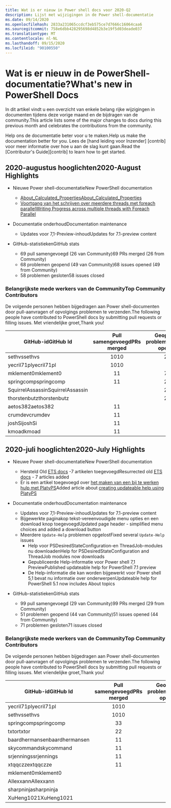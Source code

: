 ```yaml
---
title: Wat is er nieuw in Power shell docs voor 2020-Q2
description: Lijst met wijzigingen in de Power shell-documentatie
ms.date: 09/14/2020
ms.openlocfilehash: 2833a231065ccdcf3eb575ce7d7666c16064caa6
ms.sourcegitcommit: 758e6dbb428295698d4852b3e19f5d03deade037
ms.translationtype: MT
ms.contentlocale: nl-NL
ms.lasthandoff: 09/15/2020
ms.locfileid: "90100550"
---
```

# <a name="whats-new-in-powershell-docs"></a><span data-ttu-id="60180-103">Wat is er nieuw in de PowerShell-documentatie?</span><span class="sxs-lookup"><span data-stu-id="60180-103">What's new in PowerShell Docs</span></span>

<span data-ttu-id="60180-104">In dit artikel vindt u een overzicht van enkele belang rijke wijzigingen in documenten tijdens deze vorige maand en de bijdragen van de community.</span><span class="sxs-lookup"><span data-stu-id="60180-104">This article lists some of the major changes to docs during this previous month and celebrates the contributions from the community.</span></span>

<span data-ttu-id="60180-105">Help ons de documentatie beter voor u te maken.</span><span class="sxs-lookup"><span data-stu-id="60180-105">Help us make the documentation better for you.</span></span> <span data-ttu-id="60180-106">Lees de [hand leiding voor Inzender] [contrib] voor meer informatie over hoe u aan de slag kunt gaan.</span><span class="sxs-lookup"><span data-stu-id="60180-106">Read the [Contributor's Guide][contrib] to learn how to get started.</span></span>

## <a name="2020-august-highlights"></a><span data-ttu-id="60180-107">2020-augustus hooglichten</span><span class="sxs-lookup"><span data-stu-id="60180-107">2020-August Highlights</span></span>

- <span data-ttu-id="60180-108">Nieuwe Power shell-documentatie</span><span class="sxs-lookup"><span data-stu-id="60180-108">New PowerShell documentation</span></span>
  - [<span data-ttu-id="60180-109">About_Calculated_Properties</span><span class="sxs-lookup"><span data-stu-id="60180-109">About_Calculated_Properties</span></span>](/powershell/module/microsoft.powershell.core/about/about_calculated_properties)
  - [<span data-ttu-id="60180-110">Voortgang van het schrijven over meerdere threads met foreach parallel</span><span class="sxs-lookup"><span data-stu-id="60180-110">Writing Progress across multiple threads with Foreach Parallel</span></span>](/powershell/scripting/learn/deep-dives/write-progress-across-multiple-threads)
- <span data-ttu-id="60180-111">Documentatie onderhoud</span><span class="sxs-lookup"><span data-stu-id="60180-111">Documentation maintenance</span></span>
  - <span data-ttu-id="60180-112">Updates voor 7,1-Preview-inhoud</span><span class="sxs-lookup"><span data-stu-id="60180-112">Updates for 7.1-preview content</span></span>

- <span data-ttu-id="60180-113">GitHub-statistieken</span><span class="sxs-lookup"><span data-stu-id="60180-113">GitHub stats</span></span>
  - <span data-ttu-id="60180-114">69 pull samengevoegd (26 van Community)</span><span class="sxs-lookup"><span data-stu-id="60180-114">69 PRs merged (26 from Community)</span></span>
  - <span data-ttu-id="60180-115">68 problemen geopend (49 van Community)</span><span class="sxs-lookup"><span data-stu-id="60180-115">68 issues opened (49 from Community)</span></span>
  - <span data-ttu-id="60180-116">58 problemen gesloten</span><span class="sxs-lookup"><span data-stu-id="60180-116">58 issues closed</span></span>

### <a name="top-community-contributors"></a><span data-ttu-id="60180-117">Belangrijkste mede werkers van de Community</span><span class="sxs-lookup"><span data-stu-id="60180-117">Top Community Contributors</span></span>

<span data-ttu-id="60180-118">De volgende personen hebben bijgedragen aan Power shell-documenten door pull-aanvragen of opvolgings problemen te verzenden.</span><span class="sxs-lookup"><span data-stu-id="60180-118">The following people have contributed to PowerShell docs by submitting pull requests or filling issues.</span></span> <span data-ttu-id="60180-119">Met vriendelijke groet,</span><span class="sxs-lookup"><span data-stu-id="60180-119">Thank you!</span></span>

|    <span data-ttu-id="60180-120">GitHub-id</span><span class="sxs-lookup"><span data-stu-id="60180-120">GitHub Id</span></span>     | <span data-ttu-id="60180-121">Pull samengevoegd</span><span class="sxs-lookup"><span data-stu-id="60180-121">PRs merged</span></span> | <span data-ttu-id="60180-122">Geopende problemen</span><span class="sxs-lookup"><span data-stu-id="60180-122">Issues opened</span></span> |
| ---------------- | :--------: | :-----------: |
| <span data-ttu-id="60180-123">sethvs</span><span class="sxs-lookup"><span data-stu-id="60180-123">sethvs</span></span>           |     <span data-ttu-id="60180-124">10</span><span class="sxs-lookup"><span data-stu-id="60180-124">10</span></span>     |       <span data-ttu-id="60180-125">2</span><span class="sxs-lookup"><span data-stu-id="60180-125">2</span></span>       |
| <span data-ttu-id="60180-126">yecril71pl</span><span class="sxs-lookup"><span data-stu-id="60180-126">yecril71pl</span></span>       |     <span data-ttu-id="60180-127">10</span><span class="sxs-lookup"><span data-stu-id="60180-127">10</span></span>     |               |
| <span data-ttu-id="60180-128">mklement0</span><span class="sxs-lookup"><span data-stu-id="60180-128">mklement0</span></span>        |     <span data-ttu-id="60180-129">1</span><span class="sxs-lookup"><span data-stu-id="60180-129">1</span></span>      |       <span data-ttu-id="60180-130">7</span><span class="sxs-lookup"><span data-stu-id="60180-130">7</span></span>       |
| <span data-ttu-id="60180-131">springcomp</span><span class="sxs-lookup"><span data-stu-id="60180-131">springcomp</span></span>       |     <span data-ttu-id="60180-132">1</span><span class="sxs-lookup"><span data-stu-id="60180-132">1</span></span>      |       <span data-ttu-id="60180-133">2</span><span class="sxs-lookup"><span data-stu-id="60180-133">2</span></span>       |
| <span data-ttu-id="60180-134">SquirrelAssassin</span><span class="sxs-lookup"><span data-stu-id="60180-134">SquirrelAssassin</span></span> |            |       <span data-ttu-id="60180-135">2</span><span class="sxs-lookup"><span data-stu-id="60180-135">2</span></span>       |
| <span data-ttu-id="60180-136">thorstenbutz</span><span class="sxs-lookup"><span data-stu-id="60180-136">thorstenbutz</span></span>     |            |       <span data-ttu-id="60180-137">2</span><span class="sxs-lookup"><span data-stu-id="60180-137">2</span></span>       |
| <span data-ttu-id="60180-138">aetos382</span><span class="sxs-lookup"><span data-stu-id="60180-138">aetos382</span></span>         |     <span data-ttu-id="60180-139">1</span><span class="sxs-lookup"><span data-stu-id="60180-139">1</span></span>      |               |
| <span data-ttu-id="60180-140">crumdev</span><span class="sxs-lookup"><span data-stu-id="60180-140">crumdev</span></span>          |     <span data-ttu-id="60180-141">1</span><span class="sxs-lookup"><span data-stu-id="60180-141">1</span></span>      |               |
| <span data-ttu-id="60180-142">joshSi</span><span class="sxs-lookup"><span data-stu-id="60180-142">joshSi</span></span>           |     <span data-ttu-id="60180-143">1</span><span class="sxs-lookup"><span data-stu-id="60180-143">1</span></span>      |               |
| <span data-ttu-id="60180-144">kmoad</span><span class="sxs-lookup"><span data-stu-id="60180-144">kmoad</span></span>            |     <span data-ttu-id="60180-145">1</span><span class="sxs-lookup"><span data-stu-id="60180-145">1</span></span>      |               |

## <a name="2020-july-highlights"></a><span data-ttu-id="60180-146">2020-juli hooglichten</span><span class="sxs-lookup"><span data-stu-id="60180-146">2020-July Highlights</span></span>

- <span data-ttu-id="60180-147">Nieuwe Power shell-documentatie</span><span class="sxs-lookup"><span data-stu-id="60180-147">New PowerShell documentation</span></span>
  - <span data-ttu-id="60180-148">Hersteld Old [ETS docs](/powershell/scripting/developer/ets/overview) -7 artikelen toegevoegd</span><span class="sxs-lookup"><span data-stu-id="60180-148">Resurrected old [ETS docs](/powershell/scripting/developer/ets/overview) - 7 articles added</span></span>
  - <span data-ttu-id="60180-149">Er is een artikel toegevoegd over [het maken van een bij te werken hulp met PlatyPS](/powershell/scripting/dev-cross-plat/create-help-using-platyps)</span><span class="sxs-lookup"><span data-stu-id="60180-149">Added article about [creating updateable help using PlatyPS](/powershell/scripting/dev-cross-plat/create-help-using-platyps)</span></span>
- <span data-ttu-id="60180-150">Documentatie onderhoud</span><span class="sxs-lookup"><span data-stu-id="60180-150">Documentation maintenance</span></span>
  - <span data-ttu-id="60180-151">Updates voor 7,1-Preview-inhoud</span><span class="sxs-lookup"><span data-stu-id="60180-151">Updates for 7.1-preview content</span></span>
  - <span data-ttu-id="60180-152">Bijgewerkte paginakop tekst-vereenvoudigde menu opties en een download knop toegevoegd</span><span class="sxs-lookup"><span data-stu-id="60180-152">Updated page header - simplified menu choices and added a download button</span></span>
  - <span data-ttu-id="60180-153">Meerdere `Update-Help` problemen opgelost</span><span class="sxs-lookup"><span data-stu-id="60180-153">Fixed several `Update-Help` issues</span></span>
    - <span data-ttu-id="60180-154">Help voor PSDesiredStateConfiguration-en ThreadJob-modules nu downloaden</span><span class="sxs-lookup"><span data-stu-id="60180-154">Help for PSDesiredStateConfiguration and ThreadJob modules now downloads</span></span>
    - <span data-ttu-id="60180-155">Gepubliceerde Help-informatie voor Power shell 7,1 Preview</span><span class="sxs-lookup"><span data-stu-id="60180-155">Published updateable help for PowerShell 7.1 preview</span></span>
    - <span data-ttu-id="60180-156">De Help-informatie die kan worden bijgewerkt voor Power shell 5,1 bevat nu informatie over onderwerpen</span><span class="sxs-lookup"><span data-stu-id="60180-156">Updateable help for PowerShell 5.1 now includes About topics</span></span>

- <span data-ttu-id="60180-157">GitHub-statistieken</span><span class="sxs-lookup"><span data-stu-id="60180-157">GitHub stats</span></span>
  - <span data-ttu-id="60180-158">99 pull samengevoegd (29 van Community)</span><span class="sxs-lookup"><span data-stu-id="60180-158">99 PRs merged (29 from Community)</span></span>
  - <span data-ttu-id="60180-159">51 problemen geopend (44 van Community)</span><span class="sxs-lookup"><span data-stu-id="60180-159">51 issues opened (44 from Community)</span></span>
  - <span data-ttu-id="60180-160">71 problemen gesloten</span><span class="sxs-lookup"><span data-stu-id="60180-160">71 issues closed</span></span>

### <a name="top-community-contributors"></a><span data-ttu-id="60180-161">Belangrijkste mede werkers van de Community</span><span class="sxs-lookup"><span data-stu-id="60180-161">Top Community Contributors</span></span>

<span data-ttu-id="60180-162">De volgende personen hebben bijgedragen aan Power shell-documenten door pull-aanvragen of opvolgings problemen te verzenden.</span><span class="sxs-lookup"><span data-stu-id="60180-162">The following people have contributed to PowerShell docs by submitting pull requests or filling issues.</span></span> <span data-ttu-id="60180-163">Met vriendelijke groet,</span><span class="sxs-lookup"><span data-stu-id="60180-163">Thank you!</span></span>

|   <span data-ttu-id="60180-164">GitHub-id</span><span class="sxs-lookup"><span data-stu-id="60180-164">GitHub Id</span></span>    | <span data-ttu-id="60180-165">Pull samengevoegd</span><span class="sxs-lookup"><span data-stu-id="60180-165">PRs merged</span></span> | <span data-ttu-id="60180-166">Geopende problemen</span><span class="sxs-lookup"><span data-stu-id="60180-166">Issues opened</span></span> |
| -------------- | :--------: | :-----------: |
| <span data-ttu-id="60180-167">yecril71pl</span><span class="sxs-lookup"><span data-stu-id="60180-167">yecril71pl</span></span>     |     <span data-ttu-id="60180-168">10</span><span class="sxs-lookup"><span data-stu-id="60180-168">10</span></span>     |       <span data-ttu-id="60180-169">3</span><span class="sxs-lookup"><span data-stu-id="60180-169">3</span></span>       |
| <span data-ttu-id="60180-170">sethvs</span><span class="sxs-lookup"><span data-stu-id="60180-170">sethvs</span></span>         |     <span data-ttu-id="60180-171">10</span><span class="sxs-lookup"><span data-stu-id="60180-171">10</span></span>     |               |
| <span data-ttu-id="60180-172">springcomp</span><span class="sxs-lookup"><span data-stu-id="60180-172">springcomp</span></span>     |     <span data-ttu-id="60180-173">3</span><span class="sxs-lookup"><span data-stu-id="60180-173">3</span></span>      |       <span data-ttu-id="60180-174">2</span><span class="sxs-lookup"><span data-stu-id="60180-174">2</span></span>       |
| <span data-ttu-id="60180-175">txtor</span><span class="sxs-lookup"><span data-stu-id="60180-175">txtor</span></span>          |     <span data-ttu-id="60180-176">2</span><span class="sxs-lookup"><span data-stu-id="60180-176">2</span></span>      |       <span data-ttu-id="60180-177">1</span><span class="sxs-lookup"><span data-stu-id="60180-177">1</span></span>       |
| <span data-ttu-id="60180-178">baardhermansen</span><span class="sxs-lookup"><span data-stu-id="60180-178">baardhermansen</span></span> |     <span data-ttu-id="60180-179">1</span><span class="sxs-lookup"><span data-stu-id="60180-179">1</span></span>      |               |
| <span data-ttu-id="60180-180">skycommand</span><span class="sxs-lookup"><span data-stu-id="60180-180">skycommand</span></span>     |     <span data-ttu-id="60180-181">1</span><span class="sxs-lookup"><span data-stu-id="60180-181">1</span></span>      |               |
| <span data-ttu-id="60180-182">srjennings</span><span class="sxs-lookup"><span data-stu-id="60180-182">srjennings</span></span>     |     <span data-ttu-id="60180-183">1</span><span class="sxs-lookup"><span data-stu-id="60180-183">1</span></span>      |               |
| <span data-ttu-id="60180-184">xtqqczze</span><span class="sxs-lookup"><span data-stu-id="60180-184">xtqqczze</span></span>       |     <span data-ttu-id="60180-185">1</span><span class="sxs-lookup"><span data-stu-id="60180-185">1</span></span>      |               |
| <span data-ttu-id="60180-186">mklement0</span><span class="sxs-lookup"><span data-stu-id="60180-186">mklement0</span></span>      |            |       <span data-ttu-id="60180-187">3</span><span class="sxs-lookup"><span data-stu-id="60180-187">3</span></span>       |
| <span data-ttu-id="60180-188">Allexxann</span><span class="sxs-lookup"><span data-stu-id="60180-188">Allexxann</span></span>      |            |       <span data-ttu-id="60180-189">2</span><span class="sxs-lookup"><span data-stu-id="60180-189">2</span></span>       |
| <span data-ttu-id="60180-190">sharpninja</span><span class="sxs-lookup"><span data-stu-id="60180-190">sharpninja</span></span>     |            |       <span data-ttu-id="60180-191">2</span><span class="sxs-lookup"><span data-stu-id="60180-191">2</span></span>       |
| <span data-ttu-id="60180-192">XuHeng1021</span><span class="sxs-lookup"><span data-stu-id="60180-192">XuHeng1021</span></span>     |            |       <span data-ttu-id="60180-193">2</span><span class="sxs-lookup"><span data-stu-id="60180-193">2</span></span>       |

